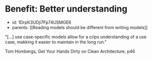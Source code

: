 # Benefit: Better understanding
* id: 1DrpK3UDji7Fp74USMGE6
* parents: [[Reading models should be different from writing models]]

"[...] use case-specific models allow for a crips understanding of a use case, makking it easier to maintain in the long run."

Tom Hombergs, Get Your Hands Dirty on Clean Architecture, p46